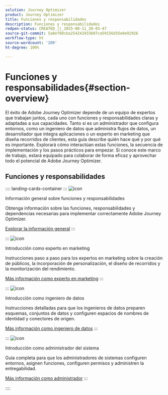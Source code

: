 ```yaml
---
solution: Journey Optimizer
product: Journey Optimizer
title: Funciones y responsabilidades
description: Funciones y responsabilidades
redpen-status: CREATED_||_2025-08-11_20-03-47
source-git-commit: 5a8ef88cba254241933607ca59156d35e0e92926
workflow-type: ht
source-wordcount: '209'
ht-degree: 100%

---
```



# Funciones y responsabilidades{#section-overview}

El éxito de Adobe Journey Optimizer depende de un equipo de expertos que trabajan juntos, cada uno con funciones y responsabilidades claras y adaptadas a sus capacidades. Tanto si es un administrador que configura entornos, como un ingeniero de datos que administra flujos de datos, un desarrollador que integra aplicaciones o un experto en marketing que diseña recorridos de clientes, esta guía describe quién hace qué y por qué es importante. Explorará cómo interactúan estas funciones, la secuencia de implementación y los pasos prácticos para empezar. Si conoce este marco de trabajo, estará equipado para colaborar de forma eficaz y aprovechar todo el potencial de Adobe Journey Optimizer.

## Funciones y responsabilidades

:::: landing-cards-container
:::
![icon](https://cdn.experienceleague.adobe.com/icons/book.svg?lang=es)

Información general sobre funciones y responsabilidades

Obtenga información sobre las funciones, responsabilidades y dependencias necesarias para implementar correctamente Adobe Journey Optimizer.

[Explorar la información general](../using/start/quick-start.md)
:::

:::
![icon](https://cdn.experienceleague.adobe.com/icons/bullseye.svg?lang=es)

Introducción como experto en marketing

Instrucciones paso a paso para los expertos en marketing sobre la creación de públicos, la incorporación de personalización, el diseño de recorridos y la monitorización del rendimiento.

[Más información como experto en marketing](../using/start/path/marketer.md)
:::

:::
![icon](https://cdn.experienceleague.adobe.com/icons/code-branch.svg?lang=es)

Introducción como ingeniero de datos

Instrucciones detalladas para que los ingenieros de datos preparen esquemas, conjuntos de datos y configuren espacios de nombres de identidad y conectores de origen.

[Más información como ingeniero de datos](../using/start/path/data-engineer.md)
:::

:::
![icon](https://cdn.experienceleague.adobe.com/icons/gear.svg?lang=es)

Introducción como administrador del sistema

Guía completa para que los administradores de sistemas configuren entornos, asignen funciones, configuren permisos y administren la entregabilidad.

[Más información como administrador](../using/start/path/administrator.md)
:::

::::
